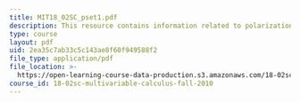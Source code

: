 ```yaml
---
title: MIT18_02SC_pset1.pdf
description: This resource contains information related to polarization identity.
type: course
layout: pdf
uid: 2ea35c7ab33c5c143ae8f60f949588f2
file_type: application/pdf
file_location: >-
  https://open-learning-course-data-production.s3.amazonaws.com/18-02sc-multivariable-calculus-fall-2010/2ea35c7ab33c5c143ae8f60f949588f2_MIT18_02SC_pset1.pdf
course_id: 18-02sc-multivariable-calculus-fall-2010
---
```

